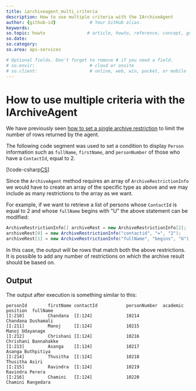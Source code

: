 ```yaml
---
title: iarchiveagent_multi_criteria
description: How to use multiple criteria with the IArchiveAgent
author: {github-id}             # Your GitHub alias.
keywords: 
so.topic: howto                # article, howto, reference, concept, guide
so.date:
so.category: 
so.area: api-services

# Optional fields. Don't forget to remove # if you need a field.
# so.envir:                     # cloud or onsite
# so.client:                    # online, web, win, pocket, or mobile
---
```


# How to use multiple criteria with the IArchiveAgent

We have previously seen [how to set a single archive restriction][1] to limit the number of rows returned by the agent.

The following code segment was used to set a condition to display `Person` information such as `fullName`, `firstName`, and `personNumber` of those who have a `ContactId`, equal to 2.

[!code-csharp[CS](includes/iarchiveagent-person.cs?range=14)]

Since the `ArchiveAgent` method requires an array of `ArchiveRestrictionInfo` we would have to create an array of the specific type as above and we may include as many restrictions to the array as we want.

For example, if we want to retrieve a list of persons whose `ContactId` is equal to 2 and whose `fullName` begins with "U" the above statement can be modified:

```csharp
ArchiveRestrictionInfo[] archiveRest = new ArchiveRestrictionInfo[2];
archiveRest[0] = new ArchiveRestrictionInfo("contactid", "=", "2");
archiveRest[1] = new ArchiveRestrictionInfo("fullName", "begins", "U");
```

In this case, the output will be rows that match both the above restrictions. It is possible to add any number of restrictions on which the archive result should be based on.

## Output

The output after execution is something similar to this:

```text
personId        firstName contactId           personNumber  academic  position  fullName
[I:210]         Chandana  [I:124]             10214                           Chandana Dushamali
[I:211]         Manoj     [I:124]             10215                           Manoj Udayanage
[I:212]         Chrishani [I:124]             10216                           Chrishani Bannahakke
[I:213]         Asanga    [I:124]             10217                           Asanga Buthpitiya
[I:214]         Thusitha  [I:124]             10218                           Thusitha Asiri
[I:215]         Ravindra  [I:124]             10219                           Ravindra Perera
[I:216]         Chamini   [I:124]             10220                           Chamini Rangedara
```

<!-- Referenced links -->
[1]: iarchiveagent.md
